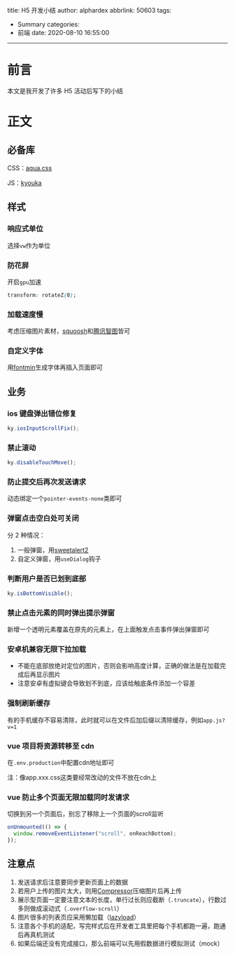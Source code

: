 title: H5 开发小结
author: alphardex
abbrlink: 50603
tags:
  - Summary
categories:
  - 前端
date: 2020-08-10 16:55:00
---
# 前言

本文是我开发了许多 H5 活动后写下的小结

<!--more-->

# 正文

## 必备库

CSS：[aqua.css](https://github.com/alphardex/aqua.css)

JS：[kyouka](https://github.com/alphardex/kyouka)

## 样式

### 响应式单位

选择`vw`作为单位

### 防花屏

开启`gpu`加速

```css
transform: rotateZ(0);
```

### 加载速度慢

考虑压缩图片素材，[squoosh](https://squoosh.app/)和[腾讯智图](https://zhitu.isux.us/index.php/preview/download)皆可

### 自定义字体

用[fontmin](https://github.com/ecomfe/fontmin)生成字体再插入页面即可

## 业务

### ios 键盘弹出错位修复

```js
ky.iosInputScrollFix();
```

### 禁止滚动

```js
ky.disableTouchMove();
```

### 防止提交后再次发送请求

动态绑定一个`pointer-events-none`类即可

### 弹窗点击空白处可关闭

分 2 种情况：

1. 一般弹窗，用[sweetalert2](https://github.com/sweetalert2/sweetalert2)
2. 自定义弹窗，用`useDialog`钩子

### 判断用户是否已划到底部

```js
ky.isBottomVisible();
```

### 禁止点击元素的同时弹出提示弹窗

新增一个透明元素覆盖在原先的元素上，在上面触发点击事件弹出弹窗即可

### 安卓机兼容无限下拉加载

- 不能在底部放绝对定位的图片，否则会影响高度计算，正确的做法是在加载完成后再显示图片
- 注意安卓有虚拟键会导致划不到底，应该给触底条件添加一个容差

### 强制刷新缓存

有的手机缓存不容易清除，此时就可以在文件后加后缀以清除缓存，例如`app.js?v=1`

### vue 项目将资源转移至 cdn

在`.env.production`中配置cdn地址即可

注：像app.xxx.css这类要经常改动的文件不放在cdn上

### vue 防止多个页面无限加载同时发请求

切换到另一个页面后，别忘了移除上一个页面的scroll监听

```js
onUnmounted(() => {
  window.removeEventListener("scroll", onReachBottom);
});
```

## 注意点

1. 发送请求后注意要同步更新页面上的数据
2. 若用户上传的图片太大，则用[Compressor](https://github.com/fengyuanchen/compressorjs)压缩图片后再上传
3. 展示型页面一定要注意文本的长度，单行过长则应截断（`.truncate`），行数过多则做成滚动式（`.overflow-scroll`）
4. 图片很多的列表页应采用懒加载（[lazyload](https://github.com/tuupola/lazyload)）
5. 注意各个手机的适配，写完样式后在开发者工具里把每个手机都跑一遍，跑通后再真机测试
6. 如果后端还没有完成接口，那么前端可以先用假数据进行模拟测试（mock）